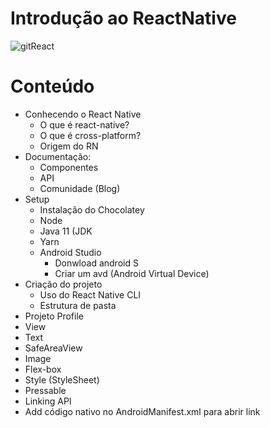 # Introdução ao ReactNative

![gitReact](https://user-images.githubusercontent.com/89480113/169443629-a8b77f63-bf42-4cc5-8826-c14d0ba13be1.png)

# Conteúdo
- Conhecendo o React Native
  - O que é react-native?
  - O que é cross-platform?
  - Origem do RN
- Documentação:
  - Componentes
  - API
  - Comunidade (Blog)
- Setup
  - Instalação do Chocolatey
  - Node
  - Java 11 (JDK
  - Yarn
  - Android Studio
    - Donwload android S
    - Criar um avd (Android Virtual Device)
- Criação do projeto
  - Uso do React Native CLI
  - Estrutura de pasta
- Projeto Profile
- View
- Text
- SafeAreaView
- Image
- Flex-box
- Style (StyleSheet)
- Pressable
- Linking API
- Add código nativo no AndroidManifest.xml para abrir link
